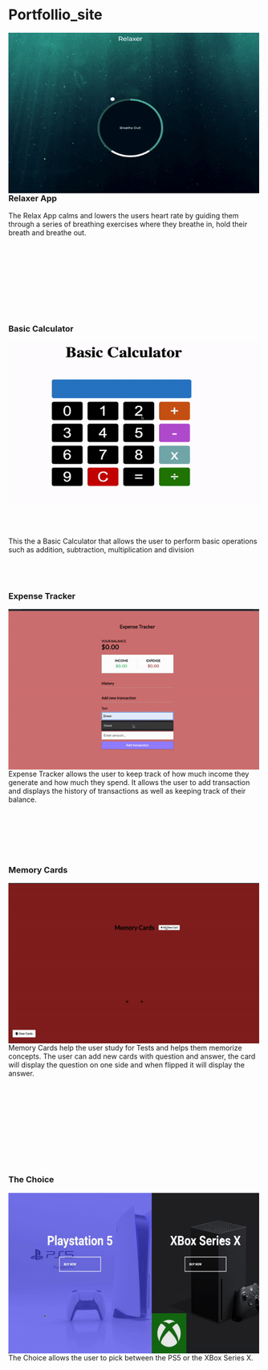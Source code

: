 # Portfollio_site



<p><img align="left" alt="gif" src="https://github.com/Anwar720/Portfolio/blob/main/media/portfolio/images/ezgif.com-gif-maker.gif" width="500" height="320"/></p>




## <h3>Relaxer App</h3>
 The Relax App calms and lowers the users heart rate by guiding them through a series of breathing exercises where they breathe in, hold their breath and breathe out.


 
 <br />
<br />
<br /> 
 <br />
<br />
<br /> 
<br />

<br />
 <h3>Basic Calculator</h3>
<p><img align="rleft" alt="gif" src="https://github.com/Anwar720/Portfolio/blob/main/media/portfolio/images/calculator.gif" width="500" height="320"/></p>



<br /> 
<br />
<br />
 This the a Basic Calculator that allows the user to perform basic operations such as addition, subtraction, multiplication and division
<br />
 <br />
<br />
<br /> 

 <h3 height="20">Expense Tracker</h3>
<p><img align="left" alt="gif" src="https://github.com/Anwar720/Portfolio/blob/main/media/portfolio/images/expensetracker.gif" width="500" height="320"/></p>
<br />
<br />
<br /> 

 
Expense Tracker allows the user to keep track of how much income they generate and how much they spend. It allows the user to add transaction and displays the history of transactions as well as keeping track of their balance.
<br />



 <br />
<br />
<br /> 

<br />
<br />

<h3>Memory Cards</h3>
<p><img align="left" alt="gif" src="https://github.com/Anwar720/Portfolio/blob/main/media/portfolio/images/memorycard.gif" width="500" height="320"/></p>


<br />
Memory Cards help the user study for Tests and helps them memorize concepts. The user can add new cards with question and answer, the card will display the question on one side and when flipped it will display the answer.






<br />
<br />
<br /> 
<br />
<br />

<br />
<br /> 
<br />
<br />
<br /> 
<br />

 <h3>The Choice</h3>
<p><img align="left" alt="gif" src="https://github.com/Anwar720/Portfolio/blob/main/media/portfolio/images/choice.gif" width="500" height="320"/></p>


<br />
The Choice allows the user to pick between the PS5 or the XBox Series X.
<br />

